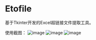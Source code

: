 # Etofile
基于Tkinter开发的Excel超链接文件提取工具。

使用截图：
![image](https://user-images.githubusercontent.com/76529765/164721017-c7b672dd-42fe-415f-9641-3b6abc397214.png)
![image](https://user-images.githubusercontent.com/76529765/164719371-d4fdbb04-5c7b-46f1-bd15-3f7466de3537.png)
![image](https://user-images.githubusercontent.com/76529765/164720095-1f44969a-e860-4e26-9e99-f93adbeccc02.png)
